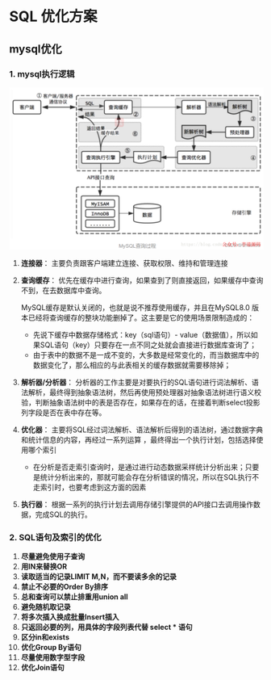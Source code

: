 # SQL 优化方案
## mysql优化

### 1. mysql执行逻辑

![Lapland](https://raw.githubusercontent.com/ww-1009/interview/main/img/database/mysql_execute.png "Lapland")

1. **连接器**： 主要负责跟客户端建立连接、获取权限、维持和管理连接
   
2. **查询缓存**： 优先在缓存中进行查询，如果查到了则直接返回，如果缓存中查询不到，在去数据库中查询。
   
    MySQL缓存是默认关闭的，也就是说不推荐使用缓存，并且在MySQL8.0 版本已经将查询缓存的整块功能删掉了。这主要是它的使用场景限制造成的：

   * 先说下缓存中数据存储格式：key（sql语句）- value（数据值），所以如果SQL语句（key）只要存在一点不同之处就会直接进行数据库查询了；
   * 由于表中的数据不是一成不变的，大多数是经常变化的，而当数据库中的数据变化了，那么相应的与此表相关的缓存数据就需要移除掉；

3. **解析器/分析器**： 分析器的工作主要是对要执行的SQL语句进行词法解析、语法解析，最终得到抽象语法树，然后再使用预处理器对抽象语法树进行语义校验，判断抽象语法树中的表是否存在，如果存在的话，在接着判断select投影列字段是否在表中存在等。

4. **优化器**： 主要将SQL经过词法解析、语法解析后得到的语法树，通过数据字典和统计信息的内容，再经过一系列运算 ，最终得出一个执行计划，包括选择使用哪个索引
   
   * 在分析是否走索引查询时，是通过进行动态数据采样统计分析出来；只要是统计分析出来的，那就可能会存在分析错误的情况，所以在SQL执行不走索引时，也要考虑到这方面的因素

5. **执行器**： 根据一系列的执行计划去调用存储引擎提供的API接口去调用操作数据，完成SQL的执行。

### 2. SQL语句及索引的优化

1. **尽量避免使用子查询**
2. **用IN来替换OR**
3. **读取适当的记录LIMIT M,N，而不要读多余的记录**
4. **禁止不必要的Order By排序**
5. **总和查询可以禁止排重用union all**
6. **避免随机取记录**
7. **将多次插入换成批量Insert插入**
8. **只返回必要的列，用具体的字段列表代替 select * 语句**
9. **区分in和exists**
10. **优化Group By语句**
11. **尽量使用数字型字段**
12. **优化Join语句**